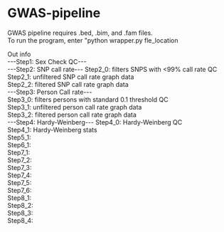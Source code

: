 # GWAS-pipeline
GWAS pipeline requires .bed, .bim, and .fam files.   
To run the program, enter "python wrapper.py fle_location

Out info  
---Step1: Sex Check QC---  
---Step2: SNP call rate---
Step2_0: filters SNPS with <99% call rate QC  
Step2_1: unfiltered SNP call rate graph data  
Step2_2: filtered SNP call rate graph data  
---Step3: Person Call rate---  
Step3_0: filters persons with standard 0.1 threshold QC  
Step3_1: unfiltered person call rate graph data  
Step3_2: filtered person call rate graph data  
---Step4: Hardy-Weinberg---
Step4_0: Hardy-Weinberg QC  
Step4_1: Hardy-Weinberg stats  
Step5_1:   
Step6_1:  
Step7_1:  
Step7_2:  
Step7_3:  
Step7_4:  
Step7_5:  
Step7_6:  
Step8_1:  
Step8_2:  
Step8_3:  
Step8_4:  
